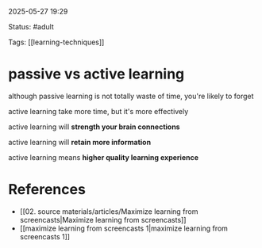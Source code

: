 2025-05-27 19:29

Status: #adult

Tags: [[learning-techniques]]

# passive vs active learning

although passive learning is not totally waste of time, you're likely to forget

active learning take more time, but it's more effectively

active learning will **strength your brain connections**

active learning will **retain more information**

active learning means **higher quality learning experience**

# References
- [[02. source materials/articles/Maximize learning from screencasts|Maximize learning from screencasts]]
- [[maximize learning from screencasts 1|maximize learning from screencasts 1]]
